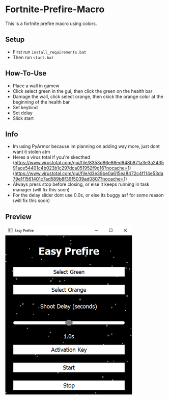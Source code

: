 # Fortnite-Prefire-Macro
This is a fortnite prefire macro using colors.
## Setup
- First run `install_requirements.bat`
- Then run `start.bat`
## How-To-Use
- Place a wall in gamew
- Click select green in the gui, then click the green on the health bar
- Damage the wall, click select orange, then ckick the orange color at the beginning of the health bar
- Set keybind
- Set delay
- Slick start
## Info
- Im using PyArmor because im planning on adding way more, just dont want it stolen atm
- Heres a virus total if you're skecthed (https://www.virustotal.com/gui/file/8353d86e86ed648b871a3e3a243591ace54401c4b023b1c297dca051952f9d16?nocache=1)
  (https://www.virustotal.com/gui/file/d3e39be0a615ea8472c4f114e53da79e1f1561401c7ad589b8f39f5039ad0807?nocache=1)
- Always press stop before closing, or else it keeps running in task manager (will fix this soon)
- For the delay slider dont use 0.0s, or else its buggy asf for some reason (will fix this soon)
## Preview
![Easy Prefire GUI](https://github.com/srryx/Fortnite-Prefire-Macro/blob/main/preview.png)
